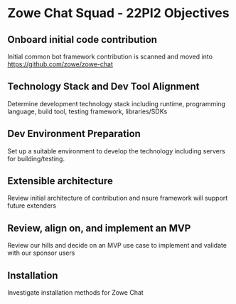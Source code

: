 # Zowe Chat Squad - 22PI2 Objectives

## Onboard initial code contribution
Initial common bot framework contribution is scanned and moved into https://github.com/zowe/zowe-chat

## Technology Stack and Dev Tool Alignment
Determine development technology stack including runtime, programming language, build tool, testing framework, libraries/SDKs

## Dev Environment Preparation
Set up a suitable environment to develop the technology including servers for building/testing.

## Extensible architecture
Review initial architecture of contribution and nsure framework will support future extenders

## Review, align on, and implement an MVP
Review our hills and decide on an MVP use case to implement and validate with our sponsor users

## Installation
Investigate installation methods for Zowe Chat
